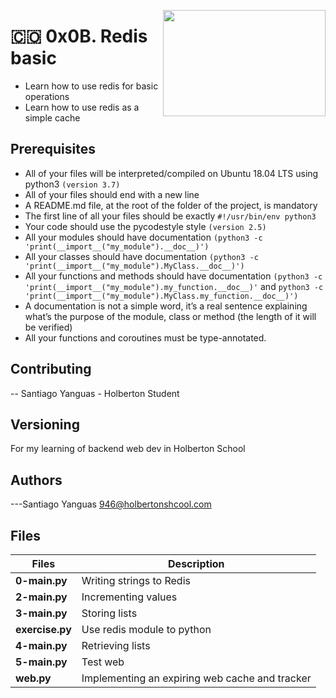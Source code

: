 <p>
<img width="260" height="170" src="https://www.flaticon.com/svg/static/icons/svg/2014/2014503.svg" align="right" >
</p>

# :colombia: 0x0B. Redis basic

- Learn how to use redis for basic operations
- Learn how to use redis as a simple cache

## Prerequisites

- All of your files will be interpreted/compiled on Ubuntu 18.04 LTS using python3 `(version 3.7)`
- All of your files should end with a new line
- A README.md file, at the root of the folder of the project, is mandatory
- The first line of all your files should be exactly `#!/usr/bin/env python3`
- Your code should use the pycodestyle style `(version 2.5)`
- All your modules should have documentation `(python3 -c 'print(__import__("my_module").__doc__)')`
- All your classes should have documentation `(python3 -c 'print(__import__("my_module").MyClass.__doc__)')`
- All your functions and methods should have documentation `(python3 -c 'print(__import__("my_module").my_function.__doc__)'` and `python3 -c 'print(__import__("my_module").MyClass.my_function.__doc__)')`
- A documentation is not a simple word, it’s a real sentence explaining what’s the purpose of the module, class or method (the length of it will be verified)
- All your functions and coroutines must be type-annotated.

## Contributing

-- Santiago Yanguas - Holberton Student

## Versioning

For my learning of backend web dev in Holberton School

## Authors

---Santiago Yanguas 946@holbertonshcool.com

## Files

| Files           | Description                                    |
| --------------- | ---------------------------------------------- |
| **0-main.py**   | Writing strings to Redis                       |
| **2-main.py**   | Incrementing values                            |
| **3-main.py**   | Storing lists                                  |
| **exercise.py** | Use redis module to python                     |
| **4-main.py**   | Retrieving lists                               |
| **5-main.py**   | Test web                                       |
| **web.py**      | Implementing an expiring web cache and tracker |
